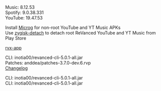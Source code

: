 Music: 8.12.53  
Spotify: 9.0.38.331  
YouTube: 19.47.53  

Install [Microg](https://github.com/ReVanced/GmsCore/releases) for non-root YouTube and YT Music APKs  
Use [zygisk-detach](https://github.com/j-hc/zygisk-detach) to detach root ReVanced YouTube and YT Music from Play Store  

[rvx-app](https://github.com/cvnertnc/rvx-app)
  
CLI: inotia00/revanced-cli-5.0.1-all.jar  
Patches: anddea/patches-3.7.0-dev.6.rvp  
[Changelog](https://github.com/anddea/revanced-patches/releases/tag/v3.7.0-dev.6)

CLI: inotia00/revanced-cli-5.0.1-all.jar  
CLI: inotia00/revanced-cli-5.0.1-all.jar    
